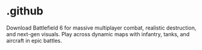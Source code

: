 # .github
Download Battlefield 6 for massive multiplayer combat, realistic destruction, and next-gen visuals. Play across dynamic maps with infantry, tanks, and aircraft in epic battles.
